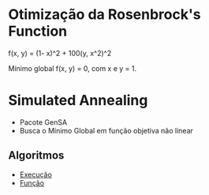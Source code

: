 # Otimização da Rosenbrock's Function

f(x, y) = (1- x)^2 + 100(y, x^2)^2

Mínimo global f(x, y) = 0, com x e y = 1. 

# Simulated Annealing
- Pacote GenSA
- Busca o Mínimo Global em função objetiva não linear

## Algoritmos
- [Execução](AnnealingExecucao.R)
- [Função](AnnealingFuncao.R)